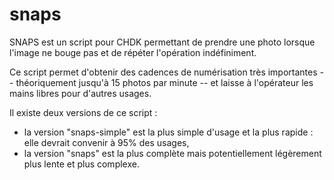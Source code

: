# snaps

SNAPS est un script pour CHDK permettant de prendre une photo lorsque l'image ne bouge pas et de répéter l'opération indéfiniment.

Ce script permet d'obtenir des cadences de numérisation très importantes -- théoriquement jusqu'à 15 photos par minute -- et laisse à l'opérateur les mains libres pour d'autres usages.

Il existe deux versions de ce script :
- la version "snaps-simple" est la plus simple d'usage et la plus rapide : elle devrait convenir à 95% des usages,
- la version "snaps" est la plus complète mais potentiellement légèrement plus lente et plus complexe.
